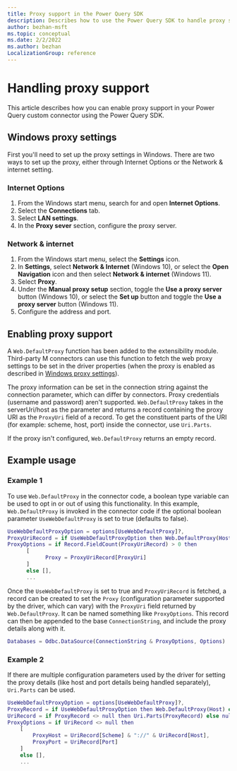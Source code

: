 ```yaml
---
title: Proxy support in the Power Query SDK
description: Describes how to use the Power Query SDK to handle proxy support for Power Query connectors.
author: bezhan-msft
ms.topic: conceptual
ms.date: 2/2/2022
ms.author: bezhan
LocalizationGroup: reference
---
```


# Handling proxy support

This article describes how you can enable proxy support in your Power Query custom connector using the Power Query SDK.

## Windows proxy settings

First you'll need to set up the proxy settings in Windows. There are two ways to set up the proxy, either through Internet Options or the Network & internet setting.

### Internet Options

1. From the Windows start menu, search for and open **Internet Options**.
2. Select the **Connections** tab.
3. Select **LAN settings**.
4. In the **Proxy sever** section, configure the proxy server.

### Network & internet

1. From the Windows start menu, select the **Settings** icon.
2. In **Settings**, select **Network & Internet** (Windows 10), or select the **Open Navigation** icon and then select **Network & internet** (Windows 11).
3. Select **Proxy**.
4. Under the **Manual proxy setup** section, toggle the **Use a proxy server** button (Windows 10), or select the **Set up** button and toggle the **Use a proxy server** button (Windows 11).
5. Configure the address and port.

## Enabling proxy support

A `Web.DefaultProxy` function has been added to the extensibility module. Third-party M connectors can use this function to fetch the web proxy settings to be set in the driver properties (when the proxy is enabled as described in [Windows proxy settings](#windows-proxy-settings)).

The proxy information can be set in the connection string against the connection parameter, which can differ by connectors. Proxy credentials (username and password) aren't supported. `Web.DefaultProxy` takes in the serverUri/host as the parameter and returns a record containing the proxy URI as the `ProxyUri` field of a record. To get the constituent parts of the URI (for example: scheme, host, port) inside the connector, use `Uri.Parts`.

If the proxy isn't configured, `Web.DefaultProxy` returns an empty record.

## Example usage

### Example 1

To use `Web.DefaultProxy` in the connector code, a boolean type variable can be used to opt in or out of using this functionality. In this example, `Web.DefaultProxy` is invoked in the connector code if the optional boolean parameter `UseWebDefaultProxy` is set to true (defaults to false).

```M
UseWebDefaultProxyOption = options[UseWebDefaultProxy]?,
ProxyUriRecord = if UseWebDefaultProxyOption then Web.DefaultProxy(Host) else null,
ProxyOptions = if Record.FieldCount(ProxyUriRecord) > 0 then
      [
            Proxy = ProxyUriRecord[ProxyUri]
      ]
      else [],
      ...
```

Once the `UseWebDefaultProxy` is set to true and `ProxyUriRecord` is fetched, a record can be created to set the `Proxy` (configuration parameter supported by the driver, which can vary) with the `ProxyUri` field returned by `Web.DefaultProxy`. It can be named something like `ProxyOptions`. This record can then be appended to the base `ConnectionString`, and include the proxy details along with it.

```M
Databases = Odbc.DataSource(ConnectionString & ProxyOptions, Options)
```

### Example 2

If there are multiple configuration parameters used by the driver for setting the proxy details (like host and port details being handled separately), `Uri.Parts` can be used.

```M
UseWebDefaultProxyOption = options[UseWebDefaultProxy]?,
ProxyRecord = if UseWebDefaultProxyOption then Web.DefaultProxy(Host) else null,
UriRecord = if ProxyRecord <> null then Uri.Parts(ProxyRecord) else null,
ProxyOptions = if UriRecord <> null then
    [
        ProxyHost = UriRecord[Scheme] & "://" & UriRecord[Host],
        ProxyPort = UriRecord[Port]
    ]
    else [],
    ...
```

